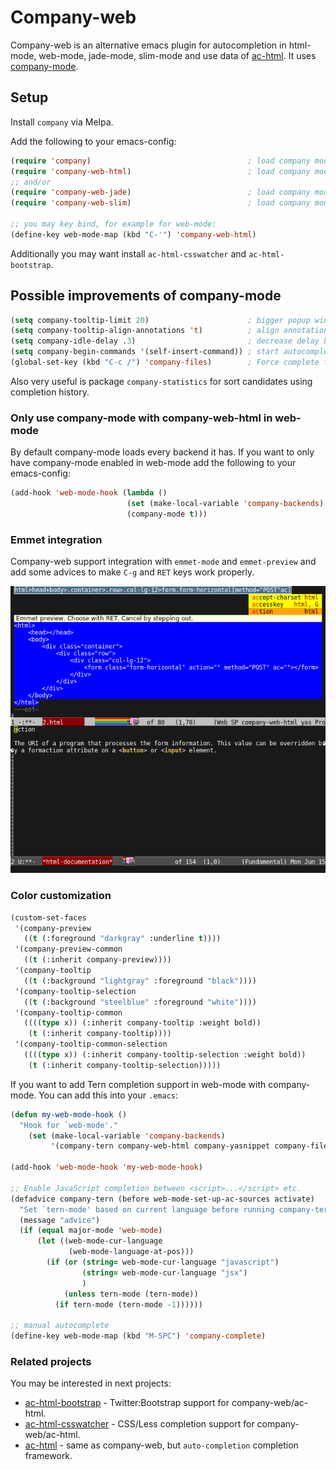# Company-web
Company-web is an alternative emacs plugin for autocompletion in html-mode, web-mode, jade-mode, slim-mode
and use data of [ac-html](https://github.com/cheunghy/ac-html).
It uses [company-mode](http://company-mode.github.io).

## Setup

Install `company` via Melpa.

Add the following to your emacs-config:

```lisp
(require 'company)                                   ; load company mode
(require 'company-web-html)                          ; load company mode html backend
;; and/or
(require 'company-web-jade)                          ; load company mode jade backend
(require 'company-web-slim)                          ; load company mode slim backend

;; you may key bind, for example for web-mode:
(define-key web-mode-map (kbd "C-'") 'company-web-html)
```

Additionally you may want install `ac-html-csswatcher` and `ac-html-bootstrap`.

## Possible improvements of company-mode

```lisp
(setq company-tooltip-limit 20)                      ; bigger popup window
(setq company-tooltip-align-annotations 't)          ; align annotations to the right tooltip border
(setq company-idle-delay .3)                         ; decrease delay before autocompletion popup shows
(setq company-begin-commands '(self-insert-command)) ; start autocompletion only after typing
(global-set-key (kbd "C-c /") 'company-files)        ; Force complete file names on "C-c /" key
```

Also very useful is package `company-statistics` for sort candidates using completion history.

### Only use company-mode with company-web-html in web-mode
By default company-mode loads every backend it has. If you want to only have company-mode enabled in web-mode add the following to your emacs-config:

```lisp
(add-hook 'web-mode-hook (lambda ()
                          (set (make-local-variable 'company-backends) '(company-web-html))
                          (company-mode t)))
```

### Emmet integration

Company-web support integration with `emmet-mode` and `emmet-preview` and add some advices to make `C-g` and `RET` keys work properly.

![emmet with company-web](image/emmet.png)

### Color customization

```lisp
(custom-set-faces
 '(company-preview
   ((t (:foreground "darkgray" :underline t))))
 '(company-preview-common
   ((t (:inherit company-preview))))
 '(company-tooltip
   ((t (:background "lightgray" :foreground "black"))))
 '(company-tooltip-selection
   ((t (:background "steelblue" :foreground "white"))))
 '(company-tooltip-common
   ((((type x)) (:inherit company-tooltip :weight bold))
    (t (:inherit company-tooltip))))
 '(company-tooltip-common-selection
   ((((type x)) (:inherit company-tooltip-selection :weight bold))
    (t (:inherit company-tooltip-selection)))))
```

If you want to add Tern completion support in web-mode with company-mode.
You can add this into your `.emacs`:
```lisp
(defun my-web-mode-hook ()
  "Hook for `web-mode'."
    (set (make-local-variable 'company-backends)
         '(company-tern company-web-html company-yasnippet company-files)))

(add-hook 'web-mode-hook 'my-web-mode-hook)

;; Enable JavaScript completion between <script>...</script> etc.
(defadvice company-tern (before web-mode-set-up-ac-sources activate)
  "Set `tern-mode' based on current language before running company-tern."
  (message "advice")
  (if (equal major-mode 'web-mode)
      (let ((web-mode-cur-language
             (web-mode-language-at-pos)))
        (if (or (string= web-mode-cur-language "javascript")
                (string= web-mode-cur-language "jsx")
                )
            (unless tern-mode (tern-mode))
          (if tern-mode (tern-mode -1))))))

;; manual autocomplete
(define-key web-mode-map (kbd "M-SPC") 'company-complete)

```

### Related projects
You may be interested in next projects:
- [ac-html-bootstrap](https://github.com/osv/ac-html-bootstrap) - Twitter:Bootstrap support for company-web/ac-html.
- [ac-html-csswatcher](https://github.com/osv/ac-html-csswatcher) - CSS/Less completion support for company-web/ac-html.
- [ac-html](https://github.com/cheunghy/ac-html) - same as company-web, but `auto-completion` completion framework.

